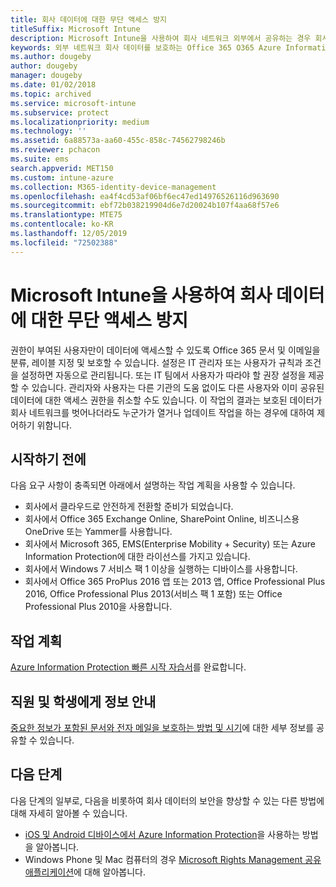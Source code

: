 ```yaml
---
title: 회사 데이터에 대한 무단 액세스 방지
titleSuffix: Microsoft Intune
description: Microsoft Intune을 사용하여 회사 네트워크 외부에서 공유하는 경우 회사 데이터에 대한 무단 액세스를 방지합니다.
keywords: 외부 네트워크 회사 데이터를 보호하는 Office 365 O365 Azure Information Protection 데이터
ms.author: dougeby
author: dougeby
manager: dougeby
ms.date: 01/02/2018
ms.topic: archived
ms.service: microsoft-intune
ms.subservice: protect
ms.localizationpriority: medium
ms.technology: ''
ms.assetid: 6a88573a-aa60-455c-858c-74562798246b
ms.reviewer: pchacon
ms.suite: ems
search.appverid: MET150
ms.custom: intune-azure
ms.collection: M365-identity-device-management
ms.openlocfilehash: ea4f4cd53af06bf6ec47ed14976526116d963690
ms.sourcegitcommit: ebf72b038219904d6e7d20024b107f4aa68f57e6
ms.translationtype: MTE75
ms.contentlocale: ko-KR
ms.lasthandoff: 12/05/2019
ms.locfileid: "72502388"
---
```

# <a name="prevent-unauthorized-access-to-company-data-using-microsoft-intune"></a>Microsoft Intune을 사용하여 회사 데이터에 대한 무단 액세스 방지

권한이 부여된 사용자만이 데이터에 액세스할 수 있도록 Office 365 문서 및 이메일을 분류, 레이블 지정 및 보호할 수 있습니다. 설정은 IT 관리자 또는 사용자가 규칙과 조건을 설정하면 자동으로 관리됩니다. 또는 IT 팀에서 사용자가 따라야 할 권장 설정을 제공할 수 있습니다. 관리자와 사용자는 다른 기관의 도움 없이도 다른 사용자와 이미 공유된 데이터에 대한 액세스 권한을 취소할 수도 있습니다. 이 작업의 결과는 보호된 데이터가 회사 네트워크를 벗어나더라도 누군가가 열거나 업데이트 작업을 하는 경우에 대하여 제어하기 위함니다. 

## <a name="before-you-begin"></a>시작하기 전에

다음 요구 사항이 충족되면 아래에서 설명하는 작업 계획을 사용할 수 있습니다.
* 회사에서 클라우드로 안전하게 전환할 준비가 되었습니다.
* 회사에서 Office 365 Exchange Online, SharePoint Online, 비즈니스용 OneDrive 또는 Yammer를 사용합니다.
* 회사에서 Microsoft 365, EMS(Enterprise Mobility + Security) 또는 Azure Information Protection에 대한 라이선스를 가지고 있습니다.
* 회사에서 Windows 7 서비스 팩 1 이상을 실행하는 디바이스를 사용합니다.
* 회사에서 Office 365 ProPlus 2016 앱 또는 2013 앱, Office Professional Plus 2016, Office Professional Plus 2013(서비스 팩 1 포함) 또는 Office Professional Plus 2010을 사용합니다.

## <a name="action-plan"></a>작업 계획

[Azure Information Protection 빠른 시작 자습서](https://docs.microsoft.com/information-protection/get-started/infoprotect-quick-start-tutorial)를 완료합니다.  

## <a name="what-to-tell-employees-and-students"></a>직원 및 학생에게 정보 안내

[중요한 정보가 포함된 문서와 전자 메일을 보호하는 방법 및 시기](https://docs.microsoft.com/information-protection/deploy-use/help-users)에 대한 세부 정보를 공유할 수 있습니다.

## <a name="next-steps"></a>다음 단계

다음 단계의 일부로, 다음을 비롯하여 회사 데이터의 보안을 향상할 수 있는 다른 방법에 대해 자세히 알아볼 수 있습니다. 

* [iOS 및 Android 디바이스에서 Azure Information Protection](https://docs.microsoft.com/information-protection/rms-client/mobile-app-faq)을 사용하는 방법을 알아봅니다.
* Windows Phone 및 Mac 컴퓨터의 경우 [Microsoft Rights Management 공유 애플리케이션](https://technet.microsoft.com/dn451248)에 대해 알아봅니다.
